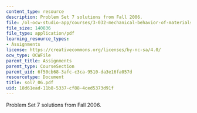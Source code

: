 ```yaml
---
content_type: resource
description: Problem Set 7 solutions from Fall 2006.
file: /ol-ocw-studio-app/courses/3-032-mechanical-behavior-of-materials-fall-2007/18d61ead11b85337cf884ced5373d91f_sol7_06.pdf
file_size: 140836
file_type: application/pdf
learning_resource_types:
- Assignments
license: https://creativecommons.org/licenses/by-nc-sa/4.0/
ocw_type: OCWFile
parent_title: Assignments
parent_type: CourseSection
parent_uid: 6f50cb68-3afc-c3ca-9510-da3e16fa057d
resourcetype: Document
title: sol7_06.pdf
uid: 18d61ead-11b8-5337-cf88-4ced5373d91f
---
```

Problem Set 7 solutions from Fall 2006.
